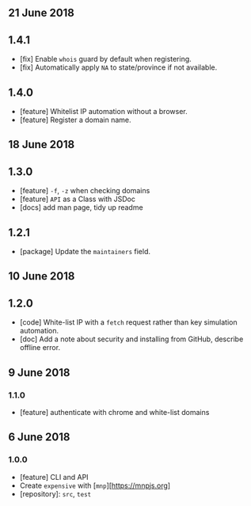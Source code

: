 ## 21 June 2018

## 1.4.1

- [fix] Enable `whois` guard by default when registering.
- [fix] Automatically apply `NA` to state/province if not available.

## 1.4.0

- [feature] Whitelist IP automation without a browser.
- [feature] Register a domain name.

## 18 June 2018

## 1.3.0

- [feature] `-f`, `-z` when checking domains
- [feature] `API` as a Class with JSDoc
- [docs] add man page, tidy up readme

## 1.2.1

- [package] Update the `maintainers` field.

## 10 June 2018

## 1.2.0

- [code] White-list IP with a `fetch` request rather than key simulation automation.
- [doc] Add a note about security and installing from GitHub, describe offline error.

## 9 June 2018

### 1.1.0

- [feature] authenticate with chrome and white-list domains

## 6 June 2018

### 1.0.0

- [feature] CLI and API
- Create `expensive` with [`mnp`][https://mnpjs.org]
- [repository]: `src`, `test`
